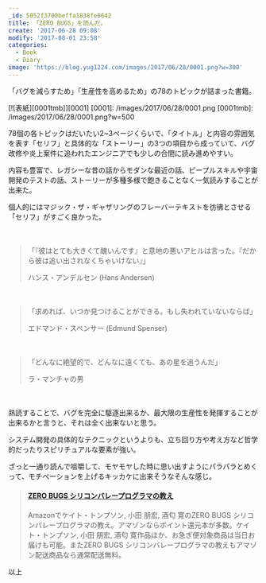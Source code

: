 ```yaml
---
_id: 5952f3700beffa1838fe0642
title: 「ZERO BUGS」を読んだ。
create: '2017-06-28 09:08'
modify: '2017-08-01 23:58'
categories:
  - Book
  - Diary
image: 'https://blog.yug1224.com/images/2017/06/28/0001.png?w=300'
---
```


「バグを減らすため」「生産性を高めるため」の78のトピックが詰まった書籍。

[![表紙][0001tmb]][0001]
[0001]: /images/2017/06/28/0001.png
[0001tmb]: /images/2017/06/28/0001.png?w=500

78個の各トピックはだいたい2~3ページくらいで、「タイトル」と内容の雰囲気を表す「セリフ」と具体的な「ストーリー」の3つの項目から成っていて、バグ改修や炎上案件に追われたエンジニアでも少しの合間に読み進めやすい。

<!-- more -->

内容も豊富で、レガシーな昔の話からモダンな最近の話、ピープルスキルや宇宙開発のテストの話、ストーリーが多種多様で飽きることなく一気読みすることが出来た。

個人的にはマジック・ザ・ギャザリングのフレーバーテキストを彷彿とさせる「セリフ」がすごく良かった。

　

>「『彼はとても大きくて醜いんです』と意地の悪いアヒルは言った。『だから彼は追い出されなくちゃいけない』」
>
> ハンス・アンデルセン (Hans Andersen)

　

>「求めれば、いつか見つけることができる。もし失われていないならば」
>
> エドマンド・スペンサー (Edmund Spenser)

　

>「どんなに絶望的で、どんなに遠くても、あの星を追うんだ」
>
> ラ・マンチャの男

　

熟読することで、バグを完全に駆逐出来るか、最大限の生産性を発揮することが出来るかと言うと、それは全く出来ないと思う。

システム開発の具体的なテクニックというよりも、立ち回り方や考え方など哲学的だったりスピリチュアルな要素が強い。

ざっと一通り読んで咀嚼して、モヤモヤした時に思い出すようにパラパラとめくって、モチベーションを上げるキッカケに出来そうなそんな感じ。

<blockquote class="embedly-card" data-card-key="efc9713d77434ae8b88ef22dda0a91e8" data-card-controls="0" data-card-width="500" data-card-align="left"><h4><a href="https://www.amazon.co.jp/ZERO-BUGS-%E3%82%B7%E3%83%AA%E3%82%B3%E3%83%B3%E3%83%90%E3%83%AC%E3%83%BC%E3%83%97%E3%83%AD%E3%82%B0%E3%83%A9%E3%83%9E%E3%81%AE%E6%95%99%E3%81%88-%E3%82%B1%E3%82%A4%E3%83%88-%E3%83%88%E3%83%B3%E3%83%97%E3%82%BD%E3%83%B3/dp/4822255131/ref=as_li_ss_tl?ie=UTF8&qid=1498609319&sr=8-1&keywords=ZERO+BUGS&linkCode=ll1&tag=yug1224-22&linkId=18d5e8fd14adcace1e13b2ae8adab11e">ZERO BUGS シリコンバレープログラマの教え</a></h4><p>Amazonでケイト・トンプソン, 小田 朋宏, 酒匂 寛のZERO BUGS シリコンバレープログラマの教え。アマゾンならポイント還元本が多数。ケイト・トンプソン, 小田 朋宏, 酒匂 寛作品ほか、お急ぎ便対象商品は当日お届けも可能。またZERO BUGS シリコンバレープログラマの教えもアマゾン配送商品なら通常配送無料。</p></blockquote>
<script async src="//cdn.embedly.com/widgets/platform.js" charset="UTF-8"></script>

以上
